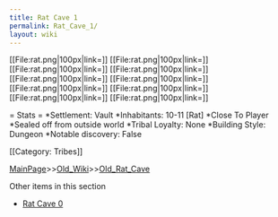 ```yaml
---
title: Rat Cave 1
permalink: Rat_Cave_1/
layout: wiki
---
```

[[File:rat.png|100px|link=]]
[[File:rat.png|100px|link=]]
[[File:rat.png|100px|link=]]
[[File:rat.png|100px|link=]]
[[File:rat.png|100px|link=]]
[[File:rat.png|100px|link=]]
[[File:rat.png|100px|link=]]
[[File:rat.png|100px|link=]]
[[File:rat.png|100px|link=]]
[[File:rat.png|100px|link=]]

= Stats =
*Settlement: Vault
*Inhabitants: 10-11 [Rat]
*Close To Player
*Sealed off from outside world
*Tribal Loyalty: None
*Building Style: Dungeon
*Notable discovery: False

[[Category: Tribes]]

[MainPage](/keeperrl_wiki/ "wikilink")>>[Old_Wiki](/keeperrl_wiki/Old_Wiki "wikilink")>>[Old_Rat_Cave](/keeperrl_wiki/Old_Rat_Cave "wikilink")

Other items in this section
-    [Rat Cave 0](/keeperrl_wiki/Rat_Cave_0 "wikilink")
